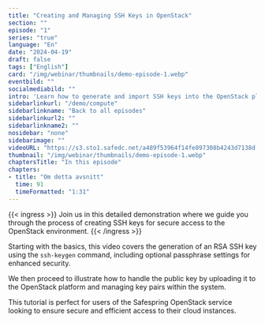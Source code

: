 ```yaml
---
title: "Creating and Managing SSH Keys in OpenStack"
section: ""
episode: "1"
series: "true"
language: "En"
date: "2024-04-19"
draft: false
tags: ["English"]
card: "/img/webinar/thumbnails/demo-episode-1.webp"
eventbild: ""
socialmediabild: ""
intro: 'Learn how to generate and import SSH keys into the OpenStack platform with this step-by-step video tutorial.'
sidebarlinkurl: "/demo/compute"
sidebarlinkname: "Back to all episodes"
sidebarlinkurl2: ""
sidebarlinkname2: ""
nosidebar: "none"
sidebarimage: ""
videoURL: "https://s3.sto1.safedc.net/a489f53964f14fe897308b4243d7138d:processedvideos/safespring-demo-episode-1-generating-keys-2/master.m3u8"
thumbnail: "/img/webinar/thumbnails/demo-episode-1.webp"
chaptersTitle: "In this episode"
chapters:
- title: "Om detta avsnitt"
  time: 91
  timeFormatted: "1:31"
---
```


{{< ingress >}}
Join us in this detailed demonstration where we guide you through the process of creating SSH keys for secure access to the OpenStack environment. 
{{< /ingress >}}

Starting with the basics, this video covers the generation of an RSA SSH key using the `ssh-keygen` command, including optional passphrase settings for enhanced security. 

We then proceed to illustrate how to handle the public key by uploading it to the OpenStack platform and managing key pairs within the system. 

This tutorial is perfect for users of the Safespring OpenStack service looking to ensure secure and efficient access to their cloud instances.